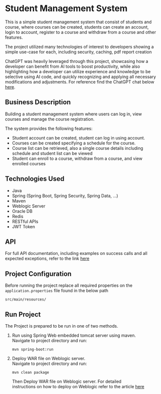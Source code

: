 # Student Management System

This is a simple student management system that consist of students 
and course, where courses can be created, students can create an account, 
login to account, register to a course and withdraw from a course and other features.

The project utilized many technologies of interest to developers showing 
a simple use-case for each, including security, caching, pdf report creation

ChatGPT was heavily leveraged through this project, showcasing how a 
developer can benefit from AI tools to boost productivity, while also 
highlighting how a developer can utilize experience and knowledge to be 
selective using AI code, and quickly recognizing and applying all necessary 
modifications and adjustments. For reference find the ChatGPT chat below 
[here](https://chatgpt.com/share/66fc4bce-1924-800d-90cd-1eeb944bd692).

## Business Description
Building a student management system where users can log in, view courses and
manage the course registration.

The system provides the following features:
- Student account can be created, student can log in using account. 
- Courses can be created specifying a schedule for the course. 
- Course list can be retrieved, also a single course details including schedule and student list can be viewed
- Student can enroll to a course, withdraw from a course, and view enrolled courses

## Technologies Used
- Java 
- Spring (Spring Boot, Spring Security, Spring Data, ...)
- Maven
- Weblogic Server
- Oracle DB
- Redis
- RESTful APIs
- JWT Token

## API
For full API documentation, including examples on success calls and all 
expected exceptions, refer to the link [here](https://documenter.getpostman.com/view/26735712/2sAXxJiFVC#c98473ab-84bf-41f8-9b37-f1226c50cbeb)

## Project Configuration
Before running the project replace all required properties on the 
`application.properties` file found in the below path
```
src/main/resources/
```

## Run Project
The Project is prepared to be run in one of two methods.

1. Run using Spring Web embedded tomcat server using maven.\
Navigate to project directory and run:
    ```
    mvn spring-boot:run
    ```
2. Deploy WAR file on Weblogic server.\
Navigate to project directory and run:
    ```
    mvn clean package
    ``` 
    Then Deploy WAR file on Weblogic server. For detailed  
    instructions on how to deploy on Weblogic refer to the
   article [here](https://o7planning.org/11901/deploy-spring-boot-application-on-oracle-weblogic-server)
